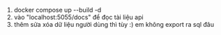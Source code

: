 1. docker compose up --build -d 
2. vào "localhost:5055/docs" để đọc tài liệu api
3. thêm sửa xóa dữ liệu người dùng thì tùy :) em không export ra sql đâu